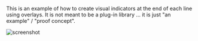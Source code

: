 This is an example of how to create visual indicators at the end of each line
using overlays.  It is not meant to be a plug-in library ... it is just "an
example" / "proof concept".

![screenshot](https://www.lawlist.com/images/eol_indicator_a.png)